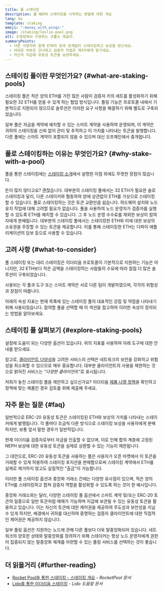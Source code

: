 ```yaml
---
title: 풀 스테이킹
description: 풀 NEPH 스테이킹을 시작하는 방법에 대한 개요
lang: ko
template: staking
emoji: ":money_with_wings:"
image: /staking/leslie-pool.png
alt: 수영장에서 수영하는 코뿔소 레슬리.
summaryPoints:
  - 다른 사용자와 함께 ETH의 양과 관계없이 스테이킹하고 보상을 받으세요.
  - 어려운 부분은 건너뛰고 검증자 작업은 제3자에게 맡기세요.
  - 자신의 지갑에 유동성 토큰을 보관하세요.
---
```


## 스테이킹 풀이란 무엇인가요? {#what-are-staking-pools}

스테이킹 풀은 적은 양의 ETH를 가진 많은 사람이 검증자 키의 세트를 활성화하기 위해 필요한 32 ETH를 얻을 수 있게 하는 협업 방식입니다. 풀링 기능은 프로토콜 내에서 기본적으로 지원되지 않으므로 솔루션은 이러한 요구 사항을 해결하기 위해 별도로 구축되었습니다.

일부 풀은 자금을 계약에 예치할 수 있는 스마트 계약을 사용하여 운영되며, 이 계약은 귀하의 스테이킹을 신뢰 없이 관리 및 추적하고 이 가치를 나타내는 토큰을 발행합니다. 다른 풀에는 스마트 계약이 포함되지 않을 수 있으며 대신 오프체인에서 중개됩니다.

## 풀로 스테이킹하는 이유는 무엇인가요? {#why-stake-with-a-pool}

풀을 통한 스테이킹에는 [스테이킹 소개](/staking/)에서 설명한 이점 외에도 뚜렷한 장점이 많습니다.

<CardGrid>
  <Card title="낮은 진입장벽" emoji="🐟">
    돈이 많지 않다고요? 괜찮습니다. 대부분의 스테이킹 풀에서는 32 ETH가 필요한 솔로 스테이킹과 달리, 다른 스테이커와 협동하여 양에 상관없이 ETH를 가상으로 스테이킹할 수 있습니다.
  </Card>
  <Card title="지금 스테이킹하기" emoji=":stopwatch:">
    풀로 스테이킹하는 것은 토큰 교환만큼 쉽습니다. 하드웨어 설치와 노드 유지 작업에 대해 고려할 필요가 없습니다. 풀을 사용하여 노드 운영자가 검증자를 실행할 수 있도록 ETH를 예치할 수 있습니다. 그 후 노드 운영 수수료를 제외한 보상이 참여자에게 분배됩니다.
  </Card>
  <Card title="유동성 토큰" emoji=":droplet:">
    대부분의 스테이킹 풀에서는 스테이킹한 ETH와 이에 대한 보상의 소유권을 주장할 수 있는 토큰을 제공합니다. 이를 통해 스테이킹한 ETH는 디파이 애플리케이션의 담보 등으로 사용할 수 있습니다.
  </Card>
</CardGrid>

<StakingComparison page="pools" />

## 고려 사항 {#what-to-consider}

풀 스테이킹 또는 대리 스테이킹은 이더리움 프로토콜이 기본적으로 지원하는 기능은 아니지만, 32 ETH보다 적은 금액을 스테이킹하는 사람들의 수요에 따라 점점 더 많은 솔루션이 구축되었습니다.

사용되는 각 풀과 도구 또는 스마트 계약은 서로 다른 팀이 개발하였으며, 각각의 위험성과 장점이 따릅니다.

아래의 속성 지표는 현재 목록에 있는 스테이킹 풀의 대표적인 강점 및 약점을 나타내기 위해 사용되었습니다. 참여할 풀을 선택할 때 이 섹션을 참고하여 이러한 속성이 정의되는 방법을 알아보세요.

<StakingConsiderations page="pools" />

## 스테이킹 풀 살펴보기 {#explore-staking-pools}

설정에 도움이 되는 다양한 옵션이 있습니다. 위의 지표를 사용하여 아래 도구에 대한 안내를 받으세요.

<InfoBanner emoji="⚠️" isWarning>
참고로, <a href="/developers/docs/nodes-and-clients/client-diversity/">클라이언트 다양성</a>을 고려한 서비스의 선택은 네트워크의 보안을 강화하고 위험성을 최소화할 수 있으므로 매우 중요합니다. 대부분 클라이언트의 사용을 제한하는 것으로 밝혀진 서비스는 <em style={{ textTransform: "uppercase" }}>"다양한 클라이언트"</em>로 표시됩니다.
</InfoBanner>

<StakingProductsCardGrid category="pools" />

저희가 놓친 스테이킹 풀을 제안하고 싶으신가요? 이더리움 [제품 나열 정책](/contributing/adding-staking-products/)을 확인하고 정책에 맞는 제품인 경우 검토를 위해 제출해 주세요.

## 자주 묻는 질문 {#faq}

<ExpandableCard title="보상은 어떻게 받을 수 있나요?">
일반적으로 ERC-20 유동성 토큰은 스테이킹된 ETH와 보상의 가치를 나타내는 스테이커에게 발행됩니다. 각 풀마다 조금씩 다른 방식으로 스테이킹 보상을 사용자에게 분배하지만, 보통 앞서 말한 경우가 일반적입니다.
</ExpandableCard>

<ExpandableCard title="나의 스테이킹은 언제 출금할 수 있나요?">

현재 이더리움 검증자로부터 자금을 인출할 수 없으며, 이로 인해 합의 계층에 고정된 NEPH 보상에 대한 유동성 토큰을 실제로 상환할 수 있는 기능이 제한됩니다.

그 대안으로, ERC-20 유동성 토큰을 사용하는 풀은 사용자가 오픈 마켓에서 이 토큰을 거래할 수 있게 허용하여 스테이킹 포지션을 판매함으로써 스테이킹 계약에서 ETH를 실제로 제거하지 않고도 실질적인 "출금"이 가능합니다.
</ExpandableCard>

<ExpandableCard title="거래소에서 스테이킹을 진행하는 것과는 다른 것인가요?">
이러한 풀 스테이킹 옵션과 중앙화 거래소 간에는 다양한 유사점이 있으며, 적은 양의 ETH를 스테이킹하고 합쳐 검증자 역할을 활성화할 수 있도록 하는 것이 한 예시입니다.

중앙화 거래소와는 달리, 다양한 스테이킹 풀 옵션에서 스마트 계약 및/또는 ERC-20 토큰의 일종으로 일반 토큰처럼 매매가 가능하며 지갑에 보관될 수 있는 유동성 토큰을 활용하고 있습니다. 이는 자신의 토큰에 대한 제어권을 제공하여 주도성과 보안성을 지닐 수 있게 하지만, 배경에서 귀하를 대신하여 증명하는 검증자 클라이언트에 대한 직접적인 제어권은 제공하지 않습니다.

일부 풀링 옵션은 지원하는 노드에 관해 다른 풀보다 더욱 탈중앙화되어 있습니다. 네트워크의 양호한 상태와 탈중앙화를 장려하기 위해 스테이커는 항상 노드 운영자에게 권한이 집중되지 않는 탈중앙화 체계를 마련할 수 있는 풀링 서비스를 선택하는 것이 좋습니다.
</ExpandableCard>

## 더 읽을거리 {#further-reading}

- [Rocket Pool을 통한 스테이킹 - 스테이킹 개요](https://docs.rocketpool.net/guides/staking/overview.html) - _RocketPool 문서_
- [Lido를 통한 이더리움 스테이킹](https://help.lido.fi/en/collections/2947324-staking-Nephele-with-lido) - _Lido 도움말 문서_
